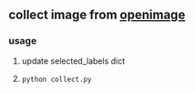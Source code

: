 ## collect image from [openimage](https://storage.googleapis.com/openimages/web/index.html)

### usage

1. update selected_labels dict

2. `python collect.py`

